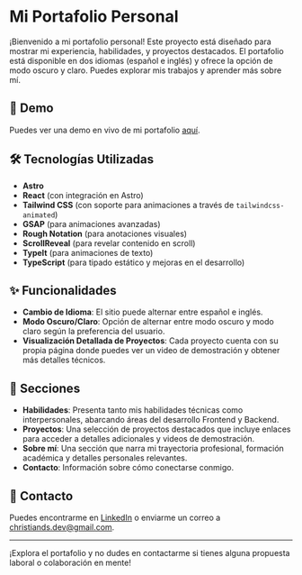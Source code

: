 # Mi Portafolio Personal

¡Bienvenido a mi portafolio personal! Este proyecto está diseñado para mostrar mi experiencia, habilidades, y proyectos destacados. El portafolio está disponible en dos idiomas (español e inglés) y ofrece la opción de modo oscuro y claro. Puedes explorar mis trabajos y aprender más sobre mí.

## 🚀 Demo

Puedes ver una demo en vivo de mi portafolio [aquí](https://mi-portafolio.com).

## 🛠 Tecnologías Utilizadas

- **Astro**
- **React** (con integración en Astro)
- **Tailwind CSS** (con soporte para animaciones a través de `tailwindcss-animated`)
- **GSAP** (para animaciones avanzadas)
- **Rough Notation** (para anotaciones visuales)
- **ScrollReveal** (para revelar contenido en scroll)
- **TypeIt** (para animaciones de texto)
- **TypeScript** (para tipado estático y mejoras en el desarrollo)

## ✨ Funcionalidades

- **Cambio de Idioma**: El sitio puede alternar entre español e inglés.
- **Modo Oscuro/Claro**: Opción de alternar entre modo oscuro y modo claro según la preferencia del usuario.
- **Visualización Detallada de Proyectos**: Cada proyecto cuenta con su propia página donde puedes ver un video de demostración y obtener más detalles técnicos.

## 📂 Secciones

- **Habilidades**: Presenta tanto mis habilidades técnicas como interpersonales, abarcando áreas del desarrollo Frontend y Backend.
- **Proyectos**: Una selección de proyectos destacados que incluye enlaces para acceder a detalles adicionales y videos de demostración.
- **Sobre mí**: Una sección que narra mi trayectoria profesional, formación académica y detalles personales relevantes.
- **Contacto**: Información sobre cómo conectarse conmigo.


## 📧 Contacto

Puedes encontrarme en [LinkedIn](https://www.linkedin.com/in/christian-delgado-a2004932b/) o enviarme un correo a [christiands.dev@gmail.com](mailto:christiands.dev@gmail.com).

---

¡Explora el portafolio y no dudes en contactarme si tienes alguna propuesta laboral o colaboración en mente!
